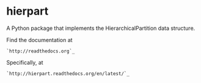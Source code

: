 # hierpart
A Python package that implements the HierarchicalPartition data structure.

Find the documentation at

    `http://readthedocs.org`_
    
Specifically, at

    `http://hierpart.readthedocs.org/en/latest/`_
